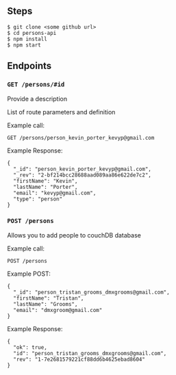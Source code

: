 ## Steps
```
$ git clone <some github url>
$ cd persons-api
$ npm install
$ npm start

```

## Endpoints
### `GET /persons/#id`

Provide a description

List of route parameters and definition

Example call:
```
GET /persons/person_kevin_porter_kevyp@gmail.com
```
Example Response:
```
{
  "_id": "person_kevin_porter_kevyp@gmail.com",
  "_rev": "2-bf214bcc28688aad089aa86e622de7c2",
  "firstName": "Kevin",
  "lastName": "Porter",
  "email": "kevyp@gmail.com",
  "type": "person"
}
```

### `POST /persons`

Allows you to add people to couchDB database

Example call:
```
POST /persons
```
Example POST:
```
{
  "_id": "person_tristan_grooms_dmxgrooms@gmail.com",
  "firstName": "Tristan",
  "lastName": "Grooms",
  "email": "dmxgroom@gmail.com"
}
```
Example Response:
```
{
  "ok": true,
  "id": "person_tristan_grooms_dmxgrooms@gmail.com",
  "rev": "1-7e2681579221cf88dd6b4625ebad8604"
}
